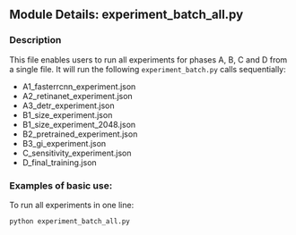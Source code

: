 ## Module Details: experiment_batch_all.py

### Description

This file enables users to run all experiments for phases A, B, C and D from
a single file. It will run the following `experiment_batch.py` calls 
sequentially:
- A1_fasterrcnn_experiment.json
- A2_retinanet_experiment.json
- A3_detr_experiment.json
- B1_size_experiment.json
- B1_size_experiment_2048.json
- B2_pretrained_experiment.json
- B3_gi_experiment.json
- C_sensitivity_experiment.json
- D_final_training.json

### Examples of basic use:

To run all experiments in one line:
```
python experiment_batch_all.py
```